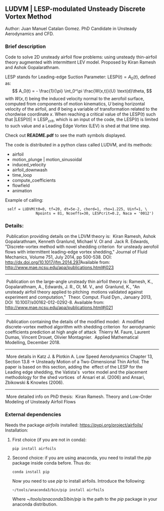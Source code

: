 ## LUDVM | LESP-modulated Unsteady Discrete Vortex Method

Author: Juan Manuel Catalan Gomez. PhD Candidate in Unsteady Aerodynamics and CFD.

### Brief description

Code to solve 2D unsteady airfoil flow problems: using unsteady thin-airfoil theory augmented with intermittent LEV model. Proposed by Kiran Ramesh and Ashok Gopalarathnam.

LESP stands for Leading-edge Suction Parameter: $\text{LESP} (t) = A_0(t)$, defined as:
$$
A_0(t) = - \frac{1}{\pi} \int_0^\pi \frac{W(x,t)}{U} \text{d}\theta,
$$
with $W(x,t)$ being the induced velocity normal to the aerofoil surface, computed from components of motion kinematics, $U$ being horizontal velocity of the airfoil, and $\theta$ being a variable of transformation related to the chordwise coordinate $x$. When reaching a critical value of the $\text{LESP}(t)$ such that $|\text{LESP}(t)| \geq \text{LESP}_{crit}$, which is an input of the code, the $\text{LESP}(t)$ is limited to such value and a Leading Edge Vortex (LEV) is shed at that time step.

Check out **README.pdf** to see the math symbols displayed.

The code is distributed in a python class called LUDVM, and its methods:

- airfoil
- motion_plunge | motion_sinusoidal
- induced_velocity
- airfoil_downwash
- time_loop
- compute_coefficients
- flowfield
- animation

Example of calling:

     self = LUDVM(t0=0, tf=20, dt=5e-2, chord=1, rho=1.225, Uinf=1, \
                  Npoints = 81, Ncoeffs=30, LESPcrit=0.2, Naca = '0012')

### Details:

​	   Publication providing details on the LDVM theory is:
​       Kiran Ramesh, Ashok Gopalarathnam, Kenneth Granlund, Michael V. Ol and
​       Jack R. Edwards, "Discrete-vortex method with novel shedding criterion
​       for unsteady aerofoil flows with intermittent leading-edge vortex
​       shedding," Journal of Fluid Mechanics, Volume 751, July 2014, pp
​       500-538.  DOI: http://dx.doi.org/10.1017/jfm.2014.297
​       Available from:
​       http://www.mae.ncsu.edu/apa/publications.html#j023

------

​       Publication on the large-angle unsteady thin airfoil theory is:
​       Ramesh, K., Gopalarathnam, A., Edwards, J. R., Ol, M. V., and
​       Granlund, K., "An unsteady airfoil theory applied to pitching
​       motions validated against experiment and computation,"
​       Theor. Comput. Fluid Dyn., January 2013, DOI
​       10.1007/s00162-012-0292-8.  Available from:
​       http://www.mae.ncsu.edu/apa/publications.html#j021  

------

​       Publication containing the details of the modified model:
​       A modified discrete-vortex method algorithm with shedding criterion
​       for aerodynamic coefficients prediction at high angle of attack
​       Thierry M. Faure, Laurent Dumas, Vincent Drouet, Olivier Montagnier.
​       Applied Mathematical Modelling, December 2018.

------

​       More details in Katz J. & Plotkin A. Low Speed Aerodynamics
​       Chapter 13, Section 13.8 -> Unsteady Motion of a Two-Dimensional
​       Thin Airfoil. The paper is based on this section, adding the
​       effect of the LESP for the Leading edge shedding, the Vatista's
​       vortex model and the placement methodology for the shed vortices
​       of Ansari et al. (2006) and Ansari, Zbikowski & Knowles (2006).

------

​       More detailed info on PhD thesis:
​       Kiran Ramesh. Theory and Low-Order Modeling of Unsteady Airfoil Flows

### External dependencies

Needs the package *airfoils* installed: https://pypi.org/project/airfoils/
Installation:

1. First choice (if you are not in conda): 

   ```pip install airfoils
   pip install airfoils
   ```

2. Second choice: if you are using anaconda, you need to install the *pip* package inside conda before. Thus do:

       conda install pip

   Now you need to use *pip* to install airfoils. Introduce the following:

   ```
   ~/tools/anaconda3/bin/pip install airfoils
   ```

   Where *~/tools/anaconda3/bin/pip* is the path to the *pip* package in your anaconda distribution.
